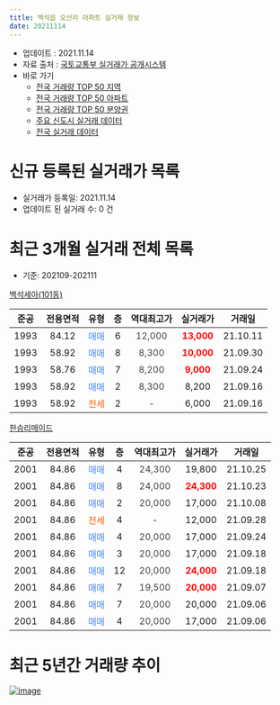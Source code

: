 ```yaml
---
title: 백석읍 오산리 아파트 실거래 정보
date: 20211114
---
```


* 업데이트 : 2021.11.14
* 자료 출처 : [국토교통부 실거래가 공개시스템](http://rt.molit.go.kr)
* 바로 가기
    * [전국 거래량 TOP 50 지역](https://apt-info.github.io/apt-trade-info/tr)
    * [전국 거래량 TOP 50 아파트](https://apt-info.github.io/apt-trade-info/ta)
    * [전국 거래량 TOP 50 분양권](https://apt-info.github.io/apt-trade-info/tb)
    * [주요 신도시 실거래 데이터](https://apt-info.github.io/apt-trade-info/newtown)
    * [전국 실거래 데이터](https://apt-info.github.io/apt-trade-info/all)



<script async src="https://pagead2.googlesyndication.com/pagead/js/adsbygoogle.js"></script>
<!-- 기본광고 -->
<ins class="adsbygoogle"
     style="display:block"
     data-ad-client="ca-pub-1142216861245946"
     data-ad-slot="4805727019"
     data-ad-format="auto"
     data-full-width-responsive="true"></ins>
<script>
     (adsbygoogle = window.adsbygoogle || []).push({});
</script>


# 신규 등록된 실거래가 목록

* 실거래가 등록일: 2021.11.14
* 업데이트 된 실거래 수: 0 건




<script async src="https://pagead2.googlesyndication.com/pagead/js/adsbygoogle.js"></script>
<!-- 기본광고 -->
<ins class="adsbygoogle"
     style="display:block"
     data-ad-client="ca-pub-1142216861245946"
     data-ad-slot="4805727019"
     data-ad-format="auto"
     data-full-width-responsive="true"></ins>
<script>
     (adsbygoogle = window.adsbygoogle || []).push({});
</script>


# 최근 3개월 실거래 전체 목록
* 기준: 202109-202111


[백석세아(101동)](https://search.naver.com/search.naver?query=%EB%B0%B1%EC%84%9D%EC%84%B8%EC%95%84%28101%EB%8F%99%29)

|준공|전용면적|유형|층|역대최고가|실거래가|거래일|
|:---:|:---:|:---:|:---:|:---:|:---:|:---:|
|1993|84.12|<span style="color:#4285F3">매매</span>|6|<span style="color:#444444">12,000</span>|<b><span style="color:#FF0000">13,000</span></b>|21.10.11|
|1993|58.92|<span style="color:#4285F3">매매</span>|8|<span style="color:#444444">8,300</span>|<b><span style="color:#FF0000">10,000</span></b>|21.09.30|
|1993|58.76|<span style="color:#4285F3">매매</span>|7|<span style="color:#444444">8,200</span>|<b><span style="color:#FF0000">9,000</span></b>|21.09.24|
|1993|58.92|<span style="color:#4285F3">매매</span>|2|<span style="color:#444444">8,300</span>|8,200|21.09.16|
|1993|58.92|<span style="color:#FF5A00">전세</span>|2|<span style="color:#444444">-</span>|6,000|21.09.16|

[한승리메이드](https://search.naver.com/search.naver?query=%ED%95%9C%EC%8A%B9%EB%A6%AC%EB%A9%94%EC%9D%B4%EB%93%9C)

|준공|전용면적|유형|층|역대최고가|실거래가|거래일|
|:---:|:---:|:---:|:---:|:---:|:---:|:---:|
|2001|84.86|<span style="color:#4285F3">매매</span>|4|<span style="color:#444444">24,300</span>|19,800|21.10.25|
|2001|84.86|<span style="color:#4285F3">매매</span>|8|<span style="color:#444444">24,000</span>|<b><span style="color:#FF0000">24,300</span></b>|21.10.23|
|2001|84.86|<span style="color:#4285F3">매매</span>|2|<span style="color:#444444">20,000</span>|17,000|21.10.08|
|2001|84.86|<span style="color:#FF5A00">전세</span>|4|<span style="color:#444444">-</span>|12,000|21.09.28|
|2001|84.86|<span style="color:#4285F3">매매</span>|4|<span style="color:#444444">20,000</span>|17,000|21.09.24|
|2001|84.86|<span style="color:#4285F3">매매</span>|3|<span style="color:#444444">20,000</span>|17,000|21.09.18|
|2001|84.86|<span style="color:#4285F3">매매</span>|12|<span style="color:#444444">20,000</span>|<b><span style="color:#FF0000">24,000</span></b>|21.09.18|
|2001|84.86|<span style="color:#4285F3">매매</span>|7|<span style="color:#444444">19,500</span>|<b><span style="color:#FF0000">20,000</span></b>|21.09.07|
|2001|84.86|<span style="color:#4285F3">매매</span>|7|<span style="color:#444444">20,000</span>|20,000|21.09.06|
|2001|84.86|<span style="color:#4285F3">매매</span>|4|<span style="color:#444444">20,000</span>|17,000|21.09.06|



<script async src="https://pagead2.googlesyndication.com/pagead/js/adsbygoogle.js"></script>
<!-- 기본광고 -->
<ins class="adsbygoogle"
     style="display:block"
     data-ad-client="ca-pub-1142216861245946"
     data-ad-slot="4805727019"
     data-ad-format="auto"
     data-full-width-responsive="true"></ins>
<script>
     (adsbygoogle = window.adsbygoogle || []).push({});
</script>


# 최근 5년간 거래량 추이


<div style="width:100%;">
    <canvas id="deal_progress" height="200"></canvas>
</div>

<script>
new Chart(document.getElementById("deal_progress"), {
    type: 'line',
    data: {
        labels: ['16.01','16.02','16.03','16.04','16.05','16.06','16.07','16.08','16.09','16.10','16.11','16.12','17.01','17.02','17.03','17.04','17.05','17.06','17.07','17.08','17.09','17.10','17.11','17.12','18.01','18.02','18.03','18.04','18.05','18.06','18.07','18.08','18.09','18.10','18.11','18.12','19.01','19.02','19.03','19.04','19.05','19.06','19.07','19.08','19.09','19.10','19.11','19.12','20.02','20.03','20.04','20.05','20.06','20.07','20.08','20.09','20.10','20.11','20.12','21.01','21.02','21.03','21.04','21.05','21.06','21.07','21.08','21.09','21.10'],
        datasets: [{
            label: '매매/분양권',
            data: [5,3,6,6,8,5,4,2,6,5,5,2,1,3,6,3,3,6,5,4,3,4,1,3,2,0,6,1,4,3,2,2,1,3,2,2,1,1,5,2,1,1,1,2,2,2,3,0,3,2,4,5,2,4,1,7,11,4,5,8,8,11,8,12,5,8,4,9,4],
            borderColor: "rgba(66, 133, 243, 1)",
            backgroundColor: "rgba(66, 133, 243, 0.05)",
            borderWidth: 1,
            pointRadius: 0,
            fill: false,
            lineTension: 0
        },{
            label: '전/월세',
            data: [3,3,3,9,5,3,2,3,4,4,1,1,2,1,4,2,3,3,3,0,4,3,5,3,2,3,2,4,1,2,1,2,2,2,0,1,1,1,3,0,0,0,4,1,1,0,3,2,2,1,4,4,0,3,3,2,1,2,0,4,3,1,0,2,6,3,3,2,0],
            borderColor: "rgba(255, 90, 0, 1)",
            backgroundColor: "rgba(255, 90, 0, 0.05)",
            borderWidth: 1,
            pointRadius: 0,
            fill: false,
            lineTension: 0
        },{
            label: '합계',
            data: [8,6,9,15,13,8,6,5,10,9,6,3,3,4,10,5,6,9,8,4,7,7,6,6,4,3,8,5,5,5,3,4,3,5,2,3,2,2,8,2,1,1,5,3,3,2,6,2,5,3,8,9,2,7,4,9,12,6,5,12,11,12,8,14,11,11,7,11,4],
            borderColor: "rgba(0, 0, 0, 1)",
            backgroundColor: "rgba(0, 0, 0, 0.03)",
            borderWidth: 0.1,
            pointRadius: 0,
            fill: true,
            lineTension: 0
        }
        ]
    },
    options: {
        responsive: true,
        title: {
            display: false
        },
        tooltips: {
            mode: 'index',
            intersect: false
        },
        hover: {
            mode: 'nearest',
            intersect: true
        },
        scales: {
            xAxes: [{
                display: true,
                scaleLabel: {
                    display: true,
                    labelString: '년/월'
                }
            }],
            yAxes: [{
                display: true,
                ticks: {
                    suggestedMin: 0,
                },
                scaleLabel: {
                    display: true,
                    labelString: '실거래 수'
                }
            }]
        }
    }
});

</script>


[![image](https://apt-info.github.io/images/2020-01-03-apt-trade-info/1024x500.png)](https://play.google.com/store/apps/details?id=com.aptinfo.apttradeinfo)

